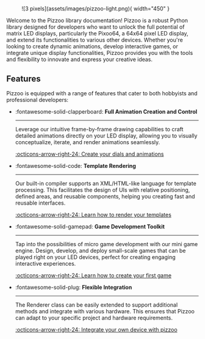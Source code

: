 
#

<figure markdown="span">
![3 pixels](assets/images/pizzoo-light.png){ width="450" }
</figure>

Welcome to the Pizzoo library documentation! Pizzoo is a robust Python library designed for developers who want to unlock the full potential of matrix LED displays, particularly the Pixoo64, a 64x64 pixel LED display, and extend its functionalities to various other devices. Whether you're looking to create dynamic animations, develop interactive games, or integrate unique display functionalities, Pizzoo provides you with the tools and flexibility to innovate and express your creative ideas.

## Features

Pizzoo is equipped with a range of features that cater to both hobbyists and professional developers:

<div class="grid cards" markdown>

-	:fontawesome-solid-clapperboard: __Full Animation Creation and Control__

	---

	Leverage our intuitive frame-by-frame drawing capabilities to craft detailed animations directly on your LED display, allowing you to visually conceptualize, iterate, and render animations seamlessly.

	[:octicons-arrow-right-24: Create your dials and animations](drawing.md)

-	:fontawesome-solid-code: __Template Rendering__

	---

	Our built-in compiler supports an XML/HTML-like language for template processing. This facilitates the design of UIs with relative positioning, defined areas, and reusable components, helping you creating fast and reusable interfaces.
	
	[:octicons-arrow-right-24: Learn how to render your templates](template.md)

-	:fontawesome-solid-gamepad: __Game Development Toolkit__

	---

	Tap into the possibilities of micro game development with our mini game engine. Design, develop, and deploy small-scale games that can be played right on your LED devices, perfect for creating engaging interactive experiences.

	[:octicons-arrow-right-24: Learn how to create your first game](game.md)

-	:fontawesome-solid-plug: __Flexible Integration__

	---

	The Renderer class can be easily extended to support additional methods and integrate with various hardware. This ensures that Pizzoo can adapt to your specific project and hardware requirements.
	
	[:octicons-arrow-right-24: Integrate your own device with pizzoo](integration.md)

</div>